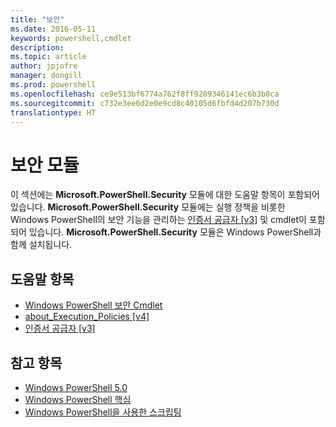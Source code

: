 ```yaml
---
title: "보안"
ms.date: 2016-05-11
keywords: powershell,cmdlet
description: 
ms.topic: article
author: jpjofre
manager: dongill
ms.prod: powershell
ms.openlocfilehash: ce9e513bf6774a762f8ff9209346141ec6b3b8ca
ms.sourcegitcommit: c732e3ee6d2e0e9cd8c40105d6fbfd4d207b730d
translationtype: HT
---
```

# <a name="security-module"></a>보안 모듈
이 섹션에는 **Microsoft.PowerShell.Security** 모듈에 대한 도움말 항목이 포함되어 있습니다. **Microsoft.PowerShell.Security** 모듈에는 실행 정책을 비롯한 Windows PowerShell의 보안 기능을 관리하는 [인증서 공급자 [v3]](https://technet.microsoft.com/en-us/library/3f743541-d0c6-4670-809a-b16fb01f7c4d) 및 cmdlet이 포함되어 있습니다. **Microsoft.PowerShell.Security** 모듈은 Windows PowerShell과 함께 설치됩니다.

## <a name="help-topics"></a>도움말 항목
- [Windows PowerShell 보안 Cmdlet](http://go.microsoft.com/fwlink/?LinkID=245860)
- [about_Execution_Policies [v4]](https://technet.microsoft.com/en-us/library/347708dc-1515-4d74-978b-8334603472e6)
- [인증서 공급자 [v3]](https://technet.microsoft.com/en-us/library/3f743541-d0c6-4670-809a-b16fb01f7c4d)

## <a name="see-also"></a>참고 항목
- [Windows PowerShell 5.0](../core-powershell/core-modules/Windows-PowerShell-5.0.md)
- [Windows PowerShell 핵심](https://technet.microsoft.com/en-us/library/4b75f1e4-f327-48f3-92ab-bf5435094d41)
- [Windows PowerShell을 사용한 스크립팅](../getting-started/fundamental/Scripting-with-Windows-PowerShell.md)

